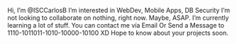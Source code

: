 Hi, I’m @ISCCarlosB
		I’m interested in WebDev, Mobile Apps, DB Security
		I’m not looking to collaborate on nothing, right now. Maybe, ASAP.
			I’m currently learning a lot of stuff.
		You can contact me vía Email Or
		Send a Message to 1110-1011011-1010-10000-10100 XD
		Hope to know about your projects soon.
